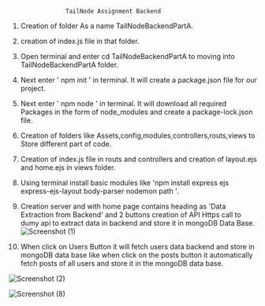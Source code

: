 
                    TailNode Assignment Backend

1. Creation of folder As a name TailNodeBackendPartA.

2. creation of index.js file in that folder.

3. Open terminal and enter cd TailNodeBackendPartA to moving into TailNodeBackendPartA folder.

4. Next enter ' npm init ' in terminal. It will create a package.json file for our project.

5. Next enter ' npm node ' in terminal. It will download all required Packages in the form of node_modules and create a package-lock.json file.

6. Creation of folders like Assets,config,modules,controllers,routs,views to Store different part of code.

7. Creation of index.js file in routs and controllers and creation of layout.ejs and home.ejs in views folder.

8. Using terminal install basic modules like 'npm install express ejs express-ejs-layout body-parser nodemon path '.

9. Creation server and with home page contains heading as 'Data Extraction from Backend' and 2 buttons creation of API Https call to dumy api to extract data in backend and store it in mongoDB Data Base.
  ![Screenshot (1)](https://github.com/SidhiqAbu/BackendDataFetchPartA/assets/115681038/54ec1fd3-06cc-420b-b266-60d68ba2faa6)


10. When click on Users Button it will fetch users data backend and store in mongoDB data base like when click on the posts button it automatically fetch posts of all users and store it in the mongoDB data base.

![Screenshot (2)](https://github.com/SidhiqAbu/BackendDataFetchPartA/assets/115681038/10e1ef91-a2fd-48d0-8d39-8aa9dd021d6e)

![Screenshot (8)](https://github.com/SidhiqAbu/BackendDataFetchPartA/assets/115681038/22b883ea-d2a2-41a8-9831-e6db869c95c7)


